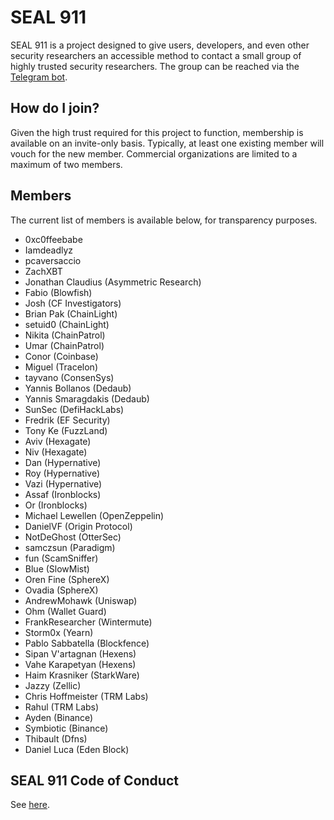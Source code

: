 # SEAL 911

SEAL 911 is a project designed to give users, developers, and even other security researchers an accessible method to contact a small group of highly trusted security researchers. The group can be reached via the [Telegram bot](https://t.me/seal_911_bot).

## How do I join?

Given the high trust required for this project to function, membership is available on an invite-only basis. Typically, at least one existing member will vouch for the new member. Commercial organizations are limited to a maximum of two members.

## Members

The current list of members is available below, for transparency purposes.

- 0xc0ffeebabe
- Iamdeadlyz
- pcaversaccio
- ZachXBT
- Jonathan Claudius (Asymmetric Research)
- Fabio (Blowfish)
- Josh (CF Investigators)
- Brian Pak (ChainLight)
- setuid0 (ChainLight)
- Nikita (ChainPatrol)
- Umar (ChainPatrol)
- Conor (Coinbase)
- Miguel (Tracelon)
- tayvano (ConsenSys)
- Yannis Bollanos (Dedaub)
- Yannis Smaragdakis (Dedaub)
- SunSec (DefiHackLabs)
- Fredrik (EF Security)
- Tony Ke (FuzzLand)
- Aviv (Hexagate)
- Niv (Hexagate)
- Dan (Hypernative)
- Roy (Hypernative)
- Vazi (Hypernative)
- Assaf (Ironblocks)
- Or (Ironblocks)
- Michael Lewellen (OpenZeppelin)
- DanielVF (Origin Protocol)
- NotDeGhost (OtterSec)
- samczsun (Paradigm)
- fun (ScamSniffer)
- Blue (SlowMist)
- Oren Fine (SphereX)
- Ovadia (SphereX)
- AndrewMohawk (Uniswap)
- Ohm (Wallet Guard)
- FrankResearcher (Wintermute)
- Storm0x (Yearn)
- Pablo Sabbatella (Blockfence)
- Sipan V'artagnan (Hexens)
- Vahe Karapetyan (Hexens)
- Haim Krasniker (StarkWare)
- Jazzy (Zellic)
- Chris Hoffmeister (TRM Labs)
- Rahul (TRM Labs)
- Ayden (Binance)
- Symbiotic (Binance)
- Thibault (Dfns)
- Daniel Luca (Eden Block)

## SEAL 911 Code of Conduct

See [here](./CODE_OF_CONDUCT.md).
